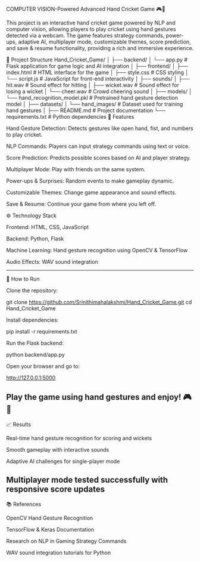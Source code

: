 
COMPUTER VISION-Powered Advanced Hand Cricket Game 🎮🏏

This project is an interactive hand cricket game powered by NLP and computer vision, allowing players to play cricket using hand gestures detected via a webcam. The game features strategy commands, power-ups, adaptive AI, multiplayer mode, customizable themes, score prediction, and save & resume functionality, providing a rich and immersive experience.

📂 Project Structure
Hand_Cricket_Game/
│
├── backend/
│   └── app.py                  # Flask application for game logic and AI integration
│
├── frontend/
│   ├── index.html              # HTML interface for the game
│   ├── style.css               # CSS styling
│   └── script.js               # JavaScript for front-end interactivity
│
├── sounds/
│   ├── hit.wav                 # Sound effect for hitting
│   ├── wicket.wav              # Sound effect for losing a wicket
│   └── cheer.wav               # Crowd cheering sound
│
├── models/
│   └── hand_recognition_model.pkl # Pretrained hand gesture detection model
│
├── datasets/
│   └── hand_images/            # Dataset used for training hand gestures
│
├── README.md                   # Project documentation
└── requirements.txt            # Python dependencies
🎯 Features

Hand Gesture Detection: Detects gestures like open hand, fist, and numbers to play cricket.

NLP Commands: Players can input strategy commands using text or voice.

Score Prediction: Predicts possible scores based on AI and player strategy.

Multiplayer Mode: Play with friends on the same system.

Power-ups & Surprises: Random events to make gameplay dynamic.

Customizable Themes: Change game appearance and sound effects.

Save & Resume: Continue your game from where you left off.

⚙️ Technology Stack

Frontend: HTML, CSS, JavaScript

Backend: Python, Flask

Machine Learning: Hand gesture recognition using OpenCV & TensorFlow

Audio Effects: WAV sound integration

------------------------------------------------------------------------------------------------------------------------------------------------------------------------------------------
🚀 How to Run

Clone the repository:

git clone https://github.com/Srinithimahalakshmi/Hand_Cricket_Game.git
cd Hand_Cricket_Game


Install dependencies:

pip install -r requirements.txt


Run the Flask backend:

python backend/app.py


Open your browser and go to:

http://127.0.0.1:5000


Play the game using hand gestures and enjoy! 🎮🏏
------------------------------------------------------------------------------------------------------------------------------------------------------------------------------------------
📈 Results

Real-time hand gesture recognition for scoring and wickets

Smooth gameplay with interactive sounds

Adaptive AI challenges for single-player mode

Multiplayer mode tested successfully with responsive score updates
------------------------------------------------------------------------------------------------------------------------------------------------------------------------------------------
📚 References

OpenCV Hand Gesture Recognition

TensorFlow & Keras Documentation

Research on NLP in Gaming Strategy Commands

WAV sound integration tutorials for Python

